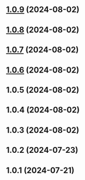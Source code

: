 ## [1.0.9](https://github.com/alustan/web-app-demo/compare/1.0.8...1.0.9) (2024-08-02)

## [1.0.8](https://github.com/alustan/web-app-demo/compare/v1.0.7...1.0.8) (2024-08-02)

## [1.0.7](https://github.com/alustan/web-app-demo/compare/v1.0.6...v1.0.7) (2024-08-02)

## [1.0.6](https://github.com/alustan/web-app-demo/compare/v1.0.5...v1.0.6) (2024-08-02)

## 1.0.5 (2024-08-02)

## 1.0.4 (2024-08-02)

## 1.0.3 (2024-08-02)

## 1.0.2 (2024-07-23)

## 1.0.1 (2024-07-21)

